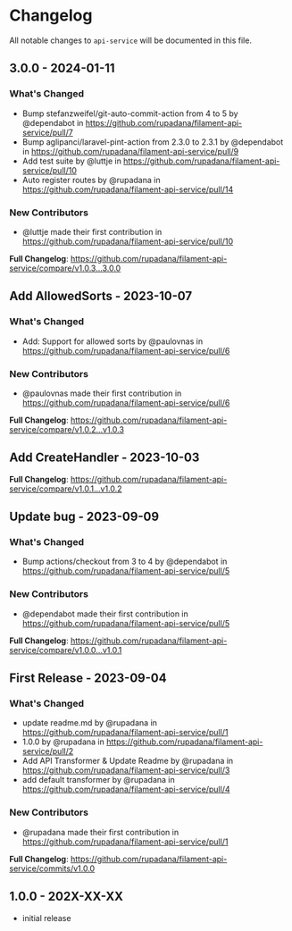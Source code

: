 # Changelog

All notable changes to `api-service` will be documented in this file.

## 3.0.0 - 2024-01-11

### What's Changed

* Bump stefanzweifel/git-auto-commit-action from 4 to 5 by @dependabot in https://github.com/rupadana/filament-api-service/pull/7
* Bump aglipanci/laravel-pint-action from 2.3.0 to 2.3.1 by @dependabot in https://github.com/rupadana/filament-api-service/pull/9
* Add test suite by @luttje in https://github.com/rupadana/filament-api-service/pull/10
* Auto register routes by @rupadana in https://github.com/rupadana/filament-api-service/pull/14

### New Contributors

* @luttje made their first contribution in https://github.com/rupadana/filament-api-service/pull/10

**Full Changelog**: https://github.com/rupadana/filament-api-service/compare/v1.0.3...3.0.0

## Add AllowedSorts - 2023-10-07

### What's Changed

- Add: Support for allowed sorts by @paulovnas in https://github.com/rupadana/filament-api-service/pull/6

### New Contributors

- @paulovnas made their first contribution in https://github.com/rupadana/filament-api-service/pull/6

**Full Changelog**: https://github.com/rupadana/filament-api-service/compare/v1.0.2...v1.0.3

## Add CreateHandler - 2023-10-03

**Full Changelog**: https://github.com/rupadana/filament-api-service/compare/v1.0.1...v1.0.2

## Update bug - 2023-09-09

### What's Changed

- Bump actions/checkout from 3 to 4 by @dependabot in https://github.com/rupadana/filament-api-service/pull/5

### New Contributors

- @dependabot made their first contribution in https://github.com/rupadana/filament-api-service/pull/5

**Full Changelog**: https://github.com/rupadana/filament-api-service/compare/v1.0.0...v1.0.1

## First Release - 2023-09-04

### What's Changed

- update readme.md by @rupadana in https://github.com/rupadana/filament-api-service/pull/1
- 1.0.0 by @rupadana in https://github.com/rupadana/filament-api-service/pull/2
- Add API Transformer & Update Readme by @rupadana in https://github.com/rupadana/filament-api-service/pull/3
- add default transformer by @rupadana in https://github.com/rupadana/filament-api-service/pull/4

### New Contributors

- @rupadana made their first contribution in https://github.com/rupadana/filament-api-service/pull/1

**Full Changelog**: https://github.com/rupadana/filament-api-service/commits/v1.0.0

## 1.0.0 - 202X-XX-XX

- initial release
